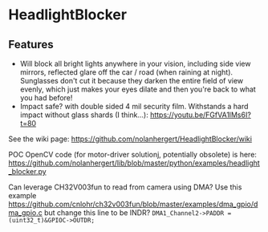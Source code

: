 # HeadlightBlocker
## Features
  * Will block all bright lights anywhere in your vision, including side view mirrors, reflected glare off the car / road (when raining at night). Sunglasses don't cut it because they darken the entire field of view evenly, which just makes your eyes dilate and then you're back to what you had before!
  * Impact safe? with double sided 4 mil security film. Withstands a hard impact without glass shards (I think...): https://youtu.be/FGfVA1lMs6I?t=80

See the wiki page: https://github.com/nolanhergert/HeadlightBlocker/wiki

POC OpenCV code (for motor-driver solutionj, potentially obsolete) is here: https://github.com/nolanhergert/lib/blob/master/python/examples/headlight_blocker.py

Can leverage CH32V003fun to read from camera using DMA? Use this example https://github.com/cnlohr/ch32v003fun/blob/master/examples/dma_gpio/dma_gpio.c but change this line to be INDR? `DMA1_Channel2->PADDR = (uint32_t)&GPIOC->OUTDR;`
